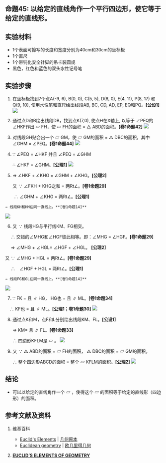 ## 命题45: 以给定的直线角作一个平行四边形，使它等于给定的直线形。 

## 实验材料

- 1个表面可擦写的长度和宽度分别为40cm和30cm的坐标板
- 1个直尺
- 1个带钝化安全针脚的吊卡装圆规
- 黑色，红色和蓝色的双头水性记号笔

## 实验步骤

1. 在坐标板找到7个点A(-9, 6), B(0, 0), C(5, 5), D(8, 0), E(4, 11), P(8, 17) 和Q(9, 10), 使用水性笔和直尺绘出线段AB, BC, CD, AD, EP, EQ和PQ。**[公设1]**
![](/images/欧几里得几何/欧几里得元素中典型的几何实验/卷1/命题45/45a1.jpg)

2. 通过点D和B绘出线段DB，找到点K(7,0), 使点H在X轴上, 以等于 ∠PEQ的∠HKF作出 ▱ FH，使 ▱ FH的面积 =  △ ABD的面积。**[卷1命题42]**
![](/images/欧几里得几何/欧几里得元素中典型的几何实验/卷1/命题45/45a2.jpg)

3. 对线段GH贴合出一个 ▱ GM，使 ▱ GM的面积 =  △ DBC的面积，其中∠GHM = ∠PEQ。**[卷1命题44]**
![](/images/欧几里得几何/欧几里得元素中典型的几何实验/卷1/命题45/45a3.jpg)

4.  ∵ ∠PEQ = ∠HKF 并且 ∠PEQ = ∠GHM

    ∴  ∠HKF = ∠GHM。**[公理1]**
![](/images/欧几里得几何/欧几里得元素中典型的几何实验/卷1/命题45/45a4.jpg)

5.  ⇒ ∠HKF + ∠KHG = ∠GHM + ∠KHG。**[公理2]**

    又 ∵ ∠FKH + KHG之和 = 两Rt∠。**[卷1命题29]**

　　∴ ∠GHM + ∠KHG = 两Rt∠。**[公理1]**

    ⇒ 线段KH和HM在同一直线上。**[卷1命题14]** 
![](/images/欧几里得几何/欧几里得元素中典型的几何实验/卷1/命题45/45a5.jpg)

6. 又 ∵ 线段HG与平行线KM、FG相交。 

　 ∴  交错的∠MHG和∠HGF彼此相等。即：∠MHG = ∠HGF。**[卷1命题29]** 

　 ⇒ ∠MHG + ∠HGL= ∠HGF + ∠HGL。 **[公理2]**

   又 ∵ ∠MHG + HGL = 两Rt∠。**[卷1命题29]**

　 ∴　∠HGF + HGL = 两Rt∠。**[公理1]**

    ⇒ 线段FG和GL在同一直线上。**[卷1命题14]**
![](/images/欧几里得几何/欧几里得元素中典型的几何实验/卷1/命题45/45a6.jpg)

7. ∵ FK = 且 ∥ HG， HG也 = 且 ∥ ML。**[卷1命题34]**

 　∴  KF也 = 且 ∥ ML。**[公理1；卷1命题30]**
![](/images/欧几里得几何/欧几里得元素中典型的几何实验/卷1/命题45/45a7.jpg)

8. 通过点K和Ｍ，点F和L分别绘出线段KM、FL。**[公设1]**

    ⇒ KM= 且 ∥ FL。**[卷1命题33]**

    ∴ 四边形KFLM是 ▱ 。
![](/images/欧几里得几何/欧几里得元素中典型的几何实验/卷1/命题45/45a8.jpg)

9. 又 ∵  △ ABD的面积 =  ▱ FH的面积， △ DBC的面积 =  ▱ GM的面积。 

    ∴ 整个四边形ABCD的面积 = 整个 ▱ KFLM的面积。**[公理2]**
![](/images/欧几里得几何/欧几里得元素中典型的几何实验/卷1/命题45/45a9.jpg)

## 结论

- 可以以给定的直线角作一个 ▱ ，使得这个 ▱ 的面积等于给定的直线形（四边形）的面积。 

## 参考文献及资料

1. 维基百科
	- [Euclid's Elements](https://en.wikipedia.org/wiki/Euclid%27s_Elements) | [几何原本](https://zh.wikipedia.org/wiki/%E5%87%A0%E4%BD%95%E5%8E%9F%E6%9C%AC) 
	- [Euclidean geometry](https://en.wikipedia.org/wiki/Euclidean_geometry) | [欧几里得几何](https://zh.wikipedia.org/wiki/%E6%AC%A7%E5%87%A0%E9%87%8C%E5%BE%97%E5%87%A0%E4%BD%95) 

2. [**EUCLID’S ELEMENTS OF GEOMETRY**](https://farside.ph.utexas.edu/books/Euclid/Elements.pdf) 



